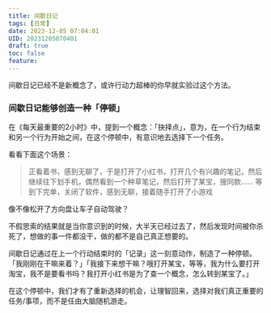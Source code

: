 ```yaml
---
title: 间歇日记
tags: [日常]
date: 2023-12-05 07:04:01
UID: 20231205070401
draft: true
toc: false
feature: 
---
```

间歇日记已经不是新概念了，或许行动力超棒的你早就实验过这个方法。

### 间歇日记能够创造一种「停顿」

在《每天最重要的2小时》中，提到一个概念：「抉择点」，意为，在一个行为结束和另一个行为开始之间，在这个停顿中，有意识地去选择下一个任务。

看看下面这个场景：
> 正看着书，感到无聊了，于是打开了小红书，打开几个有兴趣的笔记，然后继续往下划手机，偶然看到一个种草笔记，然后打开了某宝，搜同款......
> 等到下完单，关闭了软件，感到无聊，接着随手打开了小游戏

像不像松开了方向盘让车子自动驾驶？

不假思索的结果就是当你意识到的时候，大半天已经过去了，然后发现时间被你杀死了，想做的事一件都没干，做的都不是自己真正想要的。

间歇日记通过在上一个行动结束时的「记录」这一刻意动作，制造了一种停顿。「我刚刚在干嘛来着？」「我接下来想干嘛？哦打开某宝，等等，我为什么要打开淘宝，我不是要看书吗？我打开小红书是为了查一个概念，怎么转到某宝了。」

在这个停顿中，我们才有了重新选择的机会，让理智回来，选择对我们真正重要的任务/事项，而不是任由大脑随机游走。